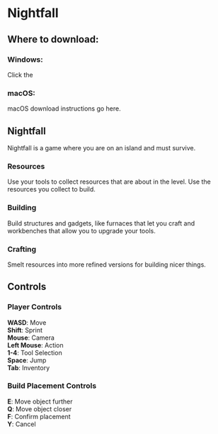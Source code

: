 # Nightfall
## Where to download:
### Windows:
Click the 
### macOS:
macOS download instructions go here.
## Nightfall
Nightfall is a game where you are on an island and must survive. 
### Resources
Use your tools to collect resources that are about in the level. Use the resources you collect to build.
### Building
Build structures and gadgets, like furnaces that let you craft and workbenches that allow you to upgrade your tools.
### Crafting
Smelt resources into more refined versions for building nicer things. 
## Controls
### Player Controls
**WASD**: Move  
**Shift**: Sprint  
**Mouse**: Camera  
**Left Mouse**: Action  
**1-4**: Tool Selection  
**Space**: Jump  
**Tab**: Inventory  
### Build Placement Controls
**E**: Move object further  
**Q**: Move object closer  
**F**: Confirm placement  
**Y**: Cancel  
